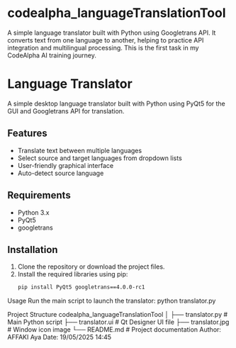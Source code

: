 # codealpha_languageTranslationTool
A simple language translator built with Python using Googletrans API. It converts text from one language to another, helping to practice API integration and multilingual processing. This is the first task in my CodeAlpha AI training journey.

# Language Translator
A simple desktop language translator built with Python using PyQt5 for the GUI and Googletrans API for translation.

## Features
- Translate text between multiple languages
- Select source and target languages from dropdown lists
- User-friendly graphical interface
- Auto-detect source language

## Requirements
- Python 3.x
- PyQt5
- googletrans

## Installation
1. Clone the repository or download the project files.  
2. Install the required libraries using pip:  
   ```bash
   pip install PyQt5 googletrans==4.0.0-rc1
   
Usage
Run the main script to launch the translator:
python translator.py

Project Structure
codealpha_languageTranslationTool
│
├── translator.py         # Main Python script
├── translator.ui         # Qt Designer UI file
├── translator.jpg        # Window icon image
└── README.md             # Project documentation
Author: AFFAKI Aya
Date: 19/05/2025 14:45
